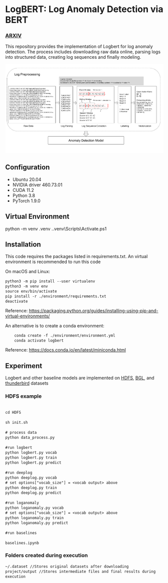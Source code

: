 # LogBERT: Log Anomaly Detection via BERT
### [ARXIV](https://arxiv.org/abs/2103.04475) 

This repository provides the implementation of Logbert for log anomaly detection. 
The process includes downloading raw data online, parsing logs into structured data, 
creating log sequences and finally modeling. 

![alt](img/log_preprocess.png)

## Configuration
- Ubuntu 20.04
- NVIDIA driver 460.73.01 
- CUDA 11.2
- Python 3.8
- PyTorch 1.9.0

## Virtual Environment 
python -m venv .venv
.\.venv\Scripts\Activate.ps1  

## Installation
This code requires the packages listed in requirements.txt.
An virtual environment is recommended to run this code

On macOS and Linux:  
```
python3 -m pip install --user virtualenv
python3 -m venv env
source env/bin/activate
pip install -r ./environment/requirements.txt
deactivate
```
Reference: https://packaging.python.org/guides/installing-using-pip-and-virtual-environments/

An alternative is to create a conda environment:
```
    conda create -f ./environment/environment.yml
    conda activate logbert
```
Reference: https://docs.conda.io/en/latest/miniconda.html

## Experiment
Logbert and other baseline models are implemented on [HDFS](https://github.com/logpai/loghub/tree/master/HDFS), [BGL](https://github.com/logpai/loghub/tree/master/BGL), and [thunderbird]() datasets

### HDFS example
```shell script

cd HDFS

sh init.sh

# process data
python data_process.py

#run logbert
python logbert.py vocab
python logbert.py train
python logbert.py predict

#run deeplog
python deeplog.py vocab
# set options["vocab_size"] = <vocab output> above
python deeplog.py train
python deeplog.py predict 

#run loganomaly
python loganomaly.py vocab
# set options["vocab_size"] = <vocab output> above
python loganomaly.py train
python loganomaly.py predict

#run baselines

baselines.ipynb
```

### Folders created during execution
```shell script 
~/.dataset //Stores original datasets after downloading
project/output //Stores intermediate files and final results during execution
```

